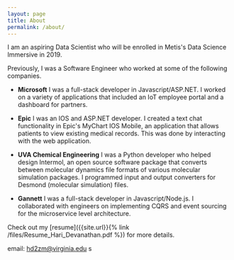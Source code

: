 ```yaml
---
layout: page
title: About
permalink: /about/
---
```


I am an aspiring Data Scientist who will be enrolled in Metis's Data Science Immersive in 2019.

Previously, I was a Software Engineer who worked at some of the following companies. 

- **Microsoft** I was a full-stack developer in Javascript/ASP.NET. I worked on a variety of applications that included an IoT employee portal and a dashboard for partners. 

- **Epic** I was an IOS and ASP.NET developer. I created a text chat functionality in Epic's MyChart IOS Mobile, an application that allows patients to view existing medical records. This was done by interacting with the web application. 

- **UVA Chemical Engineering** I was a Python developer who helped design Intermol, an open source software package that converts between molecular dynamics file formats of various molecular simulation packages. I programmed input and output converters for Desmond (molecular simulation) files. 

- **Gannett** I was a full-stack developer in Javascript/Node.js. I collaborated with engineers on implementing CQRS and event sourcing for the microservice level architecture. 


Check out my [resume]({{site.url}}{% link /files/Resume_Hari_Devanathan.pdf %}) for more details.

email: hd2zm@virginia.edu
s